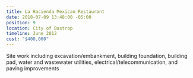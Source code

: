 ```yaml
---
title: La Hacienda Mexican Restaurant
date: 2018-07-09 13:48:00 -05:00
position: 9
location: City of Bastrop
timeline: June 2012
cost: "$400,000"
---
```


Site work including excavation/embankment, building foundation, building pad, water and wastewater utilities, electrical/telecommunication, and paving improvements